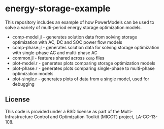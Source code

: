 # energy-storage-example

This repository includes an example of how PowerModels can be used to solve a variety of multi-period energy storage optimization models.

* comp-model.jl - generates solution data from solving storage optimization with AC, DC and SOC power flow models
* comp-phase.jl - generates solution data for solving storage optimization with single-phase AC and multi-phase AC
* common.jl - features shared across `comp` files
* plot-model.r - generates plots comparing storage optimization models
* plot-phase.r - generates plots comparing single-phase to multi-phase optimization models
* plot-single.r - generates plots of data from a single model, used for debugging

## License

This code is provided under a BSD license as part of the Multi-Infrastructure Control and Optimization Toolkit (MICOT) project, LA-CC-13-108.
